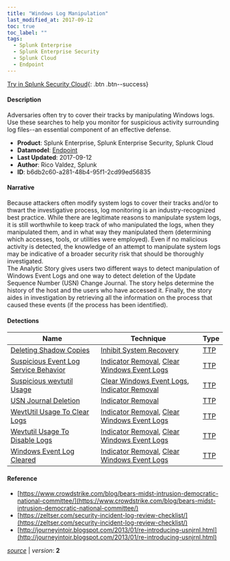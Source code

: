 ```yaml
---
title: "Windows Log Manipulation"
last_modified_at: 2017-09-12
toc: true
toc_label: ""
tags:
  - Splunk Enterprise
  - Splunk Enterprise Security
  - Splunk Cloud
  - Endpoint
---
```


[Try in Splunk Security Cloud](https://www.splunk.com/en_us/cyber-security.html){: .btn .btn--success}

#### Description

Adversaries often try to cover their tracks by manipulating Windows logs. Use these searches to help you monitor for suspicious activity surrounding log files--an essential component of an effective defense.

- **Product**: Splunk Enterprise, Splunk Enterprise Security, Splunk Cloud
- **Datamodel**: [Endpoint](https://docs.splunk.com/Documentation/CIM/latest/User/Endpoint)
- **Last Updated**: 2017-09-12
- **Author**: Rico Valdez, Splunk
- **ID**: b6db2c60-a281-48b4-95f1-2cd99ed56835

#### Narrative

Because attackers often modify system logs to cover their tracks and/or to thwart the investigative process, log monitoring is an industry-recognized best practice. While there are legitimate reasons to manipulate system logs, it is still worthwhile to keep track of who manipulated the logs, when they manipulated them, and in what way they manipulated them (determining which accesses, tools, or utilities were employed). Even if no malicious activity is detected, the knowledge of an attempt to manipulate system logs may be indicative of a broader security risk that should be thoroughly investigated.\
The Analytic Story gives users two different ways to detect manipulation of Windows Event Logs and one way to detect deletion of the Update Sequence Number (USN) Change Journal. The story helps determine the history of the host and the users who have accessed it. Finally, the story aides in investigation by retrieving all the information on the process that caused these events (if the process has been identified).

#### Detections

| Name        | Technique   | Type         |
| ----------- | ----------- |--------------|
| [Deleting Shadow Copies](/endpoint/b89919ed-ee5f-492c-b139-95dbb162039e/) | [Inhibit System Recovery](/tags/#inhibit-system-recovery) | [TTP](https://github.com/splunk/security_content/wiki/Detection-Analytic-Types) |
| [Suspicious Event Log Service Behavior](/endpoint/2b85aa3d-f5f6-4c2e-a081-a09f6e1c2e40/) | [Indicator Removal](/tags/#indicator-removal), [Clear Windows Event Logs](/tags/#clear-windows-event-logs) | [TTP](https://github.com/splunk/security_content/wiki/Detection-Analytic-Types) |
| [Suspicious wevtutil Usage](/endpoint/2827c0fd-e1be-4868-ae25-59d28e0f9d4f/) | [Clear Windows Event Logs](/tags/#clear-windows-event-logs), [Indicator Removal](/tags/#indicator-removal) | [TTP](https://github.com/splunk/security_content/wiki/Detection-Analytic-Types) |
| [USN Journal Deletion](/endpoint/b6e0ff70-b122-4227-9368-4cf322ab43c3/) | [Indicator Removal](/tags/#indicator-removal) | [TTP](https://github.com/splunk/security_content/wiki/Detection-Analytic-Types) |
| [WevtUtil Usage To Clear Logs](/endpoint/5438113c-cdd9-11eb-93b8-acde48001122/) | [Indicator Removal](/tags/#indicator-removal), [Clear Windows Event Logs](/tags/#clear-windows-event-logs) | [TTP](https://github.com/splunk/security_content/wiki/Detection-Analytic-Types) |
| [Wevtutil Usage To Disable Logs](/endpoint/a4bdc944-cdd9-11eb-ac97-acde48001122/) | [Indicator Removal](/tags/#indicator-removal), [Clear Windows Event Logs](/tags/#clear-windows-event-logs) | [TTP](https://github.com/splunk/security_content/wiki/Detection-Analytic-Types) |
| [Windows Event Log Cleared](/endpoint/ad517544-aff9-4c96-bd99-d6eb43bfbb6a/) | [Indicator Removal](/tags/#indicator-removal), [Clear Windows Event Logs](/tags/#clear-windows-event-logs) | [TTP](https://github.com/splunk/security_content/wiki/Detection-Analytic-Types) |

#### Reference

* [https://www.crowdstrike.com/blog/bears-midst-intrusion-democratic-national-committee/](https://www.crowdstrike.com/blog/bears-midst-intrusion-democratic-national-committee/)
* [https://zeltser.com/security-incident-log-review-checklist/](https://zeltser.com/security-incident-log-review-checklist/)
* [http://journeyintoir.blogspot.com/2013/01/re-introducing-usnjrnl.html](http://journeyintoir.blogspot.com/2013/01/re-introducing-usnjrnl.html)



[*source*](https://github.com/splunk/security_content/tree/develop/stories/windows_log_manipulation.yml) \| *version*: **2**